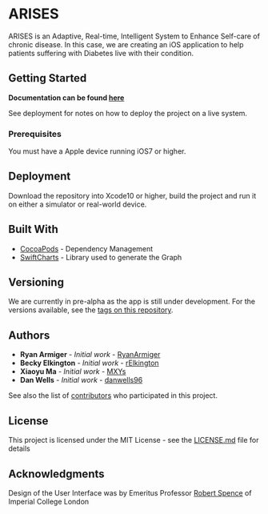 # ARISES

ARISES is an Adaptive, Real-time, Intelligent System to Enhance Self-care of chronic disease. In this case, we are creating an iOS application to help patients suffering with Diabetes live with their condition.

## Getting Started

**Documentation can be found [here](https://danwells96.github.io/ARISES)**

See deployment for notes on how to deploy the project on a live system.

### Prerequisites

You must have a Apple device running iOS7 or higher.

## Deployment

Download the repository into Xcode10 or higher, build the project and run it on either a simulator or real-world device.

## Built With

* [CocoaPods](https://cocoapods.org/) - Dependency Management
* [SwiftCharts](https://github.com/i-schuetz/SwiftCharts) - Library used to generate the Graph

## Versioning

We are currently in pre-alpha as the app is still under development. For the versions available, see the [tags on this repository](https://github.com/danwells96/ARISES/tags). 

## Authors

* **Ryan Armiger** - *Initial work* - [RyanArmiger](https://github.com/RyanArmiger)
* **Becky Elkington** - *Initial work* - [rElkington](https://github.com/rElkington)
* **Xiaoyu Ma** - *Initial work* - [MXYs](https://github.com/MXYs)
* **Dan Wells** - *Initial work* - [danwells96](https://github.com/danwells96)

See also the list of [contributors](https://github.com/danwells96/ARISES/contributors) who participated in this project.

## License

This project is licensed under the MIT License - see the [LICENSE.md](LICENSE.md) file for details

## Acknowledgments

Design of the User Interface was by Emeritus Professor [Robert Spence](https://www.imperial.ac.uk/people/r.spence) of Imperial College London
